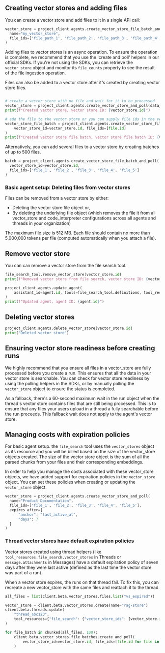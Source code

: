 
## Creating vector stores and adding files 

You can create a vector store and add files to it in a single API call:

```python
vector_store = project_client.agents.create_vector_store_file_batch_and_poll(
  name="my_vector_store",
  file_ids=['file_path_1', 'file_path_2', 'file_path_3', 'file_path_4', 'file_path_5']
)
```

Adding files to vector stores is an async operation. To ensure the operation is complete, we recommend that you use the 'create and poll' helpers in our official SDKs. If you're not using the SDKs, you can retrieve the `vector_store` object and monitor its `file_counts` property to see the result of the file ingestion operation.

Files can also be added to a vector store after it's created by creating vector store files.

```python

# create a vector store with no file and wait for it to be processed
vector_store = project_client.agents.create_vector_store_and_poll(data_sources=[], name="sample_vector_store")
print(f"Created vector store, vector store ID: {vector_store.id}")

# add the file to the vector store or you can supply file ids in the vector store creation
vector_store_file_batch = project_client.agents.create_vector_store_file_batch_and_poll(
    vector_store_id=vector_store.id, file_ids=[file.id]
)
print(f"Created vector store file batch, vector store file batch ID: {vector_store_file_batch.id}")

```

Alternatively, you can add several files to a vector store by creating batches of up to 500 files.

```python
batch = project_client.agents.create_vector_store_file_batch_and_poll(
  vector_store_id=vector_store.id,
  file_ids=['file_1', 'file_2', 'file_3', 'file_4', 'file_5']
)
```

### Basic agent setup: Deleting files from vector stores
Files can be removed from a vector store by either:

* Deleting the vector store file object or,
* By deleting the underlying file object (which removes the file it from all vector_store and code_interpreter configurations across all agents and threads in your organization)

The maximum file size is 512 MB. Each file should contain no more than 5,000,000 tokens per file (computed automatically when you attach a file).


## Remove vector store 

You can can remove a vector store from the file search tool.

```python
file_search_tool.remove_vector_store(vector_store.id)
print(f"Removed vector store from file search, vector store ID: {vector_store.id}")

project_client.agents.update_agent(
    assistant_id=agent.id, tools=file_search_tool.definitions, tool_resources=file_search_tool.resources
)
print(f"Updated agent, agent ID: {agent.id}")

```

## Deleting vector stores
```python
project_client.agents.delete_vector_store(vector_store.id)
print("Deleted vector store")
```

## Ensuring vector store readiness before creating runs

We highly recommend that you ensure all files in a vector_store are fully processed before you create a run. This ensures that all the data in your vector store is searchable. You can check for vector store readiness by using the polling helpers in the SDKs, or by manually polling the `vector_store` object to ensure the status is completed.

As a fallback, there's a 60-second maximum wait in the run object when the thread's vector store contains files that are still being processed. This is to ensure that any files your users upload in a thread a fully searchable before the run proceeds. This fallback wait does not apply to the agent's vector store.

## Managing costs with expiration policies

For basic agent setup. the `file_search` tool uses the `vector_stores` object as its resource and you will be billed based on the size of the vector_store objects created. The size of the vector store object is the sum of all the parsed chunks from your files and their corresponding embeddings.

In order to help you manage the costs associated with these vector_store objects, we have added support for expiration policies in the `vector_store` object. You can set these policies when creating or updating the `vector_store` object.

```python
vector_store = project_client.agents.create_vector_store_and_poll(
  name="Product Documentation",
  file_ids=['file_1', 'file_2', 'file_3', 'file_4', 'file_5'],
  expires_after={
      "anchor": "last_active_at",
      "days": 7
  }
)
```

### Thread vector stores have default expiration policies

Vector stores created using thread helpers (like `tool_resources.file_search.vector_stores` in Threads or `message.attachments` in Messages) have a default expiration policy of seven days after they were last active (defined as the last time the vector store was part of a run).

When a vector store expires, the runs on that thread fail. To fix this, you can recreate a new vector_store with the same files and reattach it to the thread.

```python
all_files = list(client.beta.vector_stores.files.list("vs_expired"))

vector_store = client.beta.vector_stores.create(name="rag-store")
client.beta.threads.update(
    "thread_abc123",
    tool_resources={"file_search": {"vector_store_ids": [vector_store.id]}},
)

for file_batch in chunked(all_files, 100):
    client.beta.vector_stores.file_batches.create_and_poll(
        vector_store_id=vector_store.id, file_ids=[file.id for file in file_batch]
    )
```